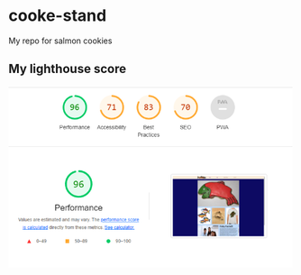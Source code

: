 # cooke-stand
My repo for salmon cookies


## My lighthouse score
![My lighthouse score](img/LighthouseTest4.png)

